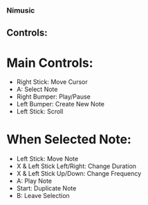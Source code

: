 ### Nimusic

## Controls:

# Main Controls:
 - Right Stick: Move Cursor
 - A: Select Note
 - Right Bumper: Play/Pause
 - Left Bumper: Create New Note
 - Left Stick: Scroll

# When Selected Note:
 - Left Stick: Move Note
 - X & Left Stick Left/Right: Change Duration
 - X & Left Stick Up/Down: Change Frequency
 - A: Play Note
 - Start: Duplicate Note
 - B: Leave Selection
